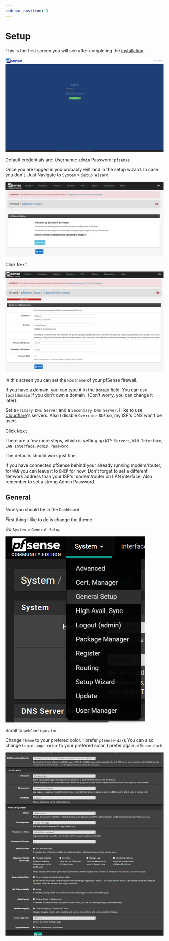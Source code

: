 ```yaml
---
sidebar_position: 3
---
```


# Setup

This is the first screen you will see after completing the [installation](./install).

![pfsense-login.png](./img/pfsense-login.png)

Default credentials are:
Username: `admin`
Password: `pfsense`

Once you are logged in you probably will land in the setup wizard. In case you don't. Just Navigate to `System` > `Setup Wizard`

![pfsense-wizard-step1.png](./img/pfsense-wizard-step1.png)

Click <kbd>Next</kbd>

![pfsense-step2.png](./img/pfsense-step2.png)

In this screen you can set the `Hostname` of your pfSense firewall.

If you have a domain, you can type it in the `Domain` field.
You can use `localdomain` if you don't own a domain.
(Don't worry, you can change it later).

Set a `Primary DNS Server` and a `Secondary DNS Server`.
I like to use [Cloudflare](https://www.cloudflare.com/)'s servers. Also I disable `Override DNS` so, my ISP's DNS won't be used.

Click <kbd>Next</kbd>

There are a few more steps, which is setting up `NTP Servers`, `WAN Interface`, `LAN Interface`, `Admin Password`.

The defaults should work just fine.

If you have connected pfSense behind your already running modem/router, for `WAN` you can leave it to `DHCP` for now.
Don't forget to set a different Network address than your ISP's modem/router on LAN interface.
Also remember to set a strong Admin Password.

## General

Now you should be in the `Dashboard`.

First thing I like to do is change the theme.

Go `System` > `General Setup`

![pfsense-general-setup.png](./img/pfsense-general-setup.png)

Scroll to `webConfigurator`

Change `Theme` to your prefered color. I prefer `pfSense-dark`
You can also change `Login page color` to your prefered color. I prefer again `pfSense-dark`

![pfsense-theme.png](./img/pfsense-theme.png)
